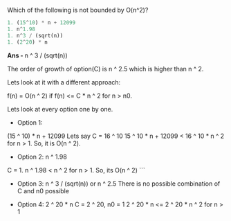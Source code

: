 Which of the following is not bounded by O(n^2)?

```python
1. (15^10) * n + 12099
1. n^1.98
1. n^3 / (sqrt(n))
1. (2^20) * n
```

<b> Ans - </b>  n ^ 3 / (sqrt(n))

The order of growth of option(C) is n ^ 2.5 which is higher than n ^ 2.

Lets look at it with a different approach:

f(n) = O(n ^ 2) if
f(n) \<= C * n ^ 2 for n > n0.

Lets look at every option one by one.

* Option 1:

(15 ^ 10) * n + 12099
Lets say C = 16 ^ 10
15 ^ 10 * n + 12099 \< 16 ^ 10 * n ^ 2 for n > 1.
So, it is O(n ^ 2).

* Option 2: n ^ 1.98

C = 1.
n ^ 1.98 \< n ^ 2 for n > 1.
So, its O(n ^ 2) \`\`\`

* Option 3: n ^ 3 / (sqrt(n)) or n ^ 2.5
There is no possible combination of C and n0 possible

* Option 4: 2 ^ 20 * n
C = 2 ^ 20, n0 = 1
2 ^ 20 * n \<= 2 ^ 20 * n ^ 2 for n > 1
